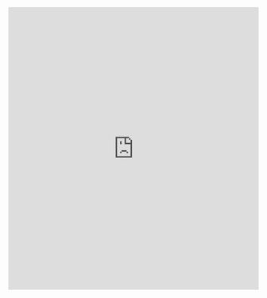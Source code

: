 <p><iframe allowfullscreen width="100%" height="569" class="google-slides-iframe" frameborder="0" scrolling="no" src="https://docs.google.com/presentation/d/e/2PACX-1vQV0Ld_SRB3rZcX6-O_kTch5Psc4GZuuTOzG4GqgEn3cqotDWO6cuwqzSE5u5UeNC2XWpIHLAZncp71/embed?start=false&amp;amp;loop=false&amp;amp;delayms=3000"></iframe></p>